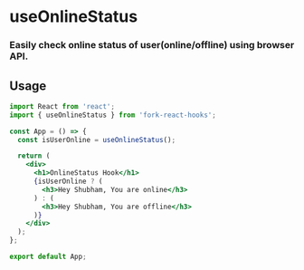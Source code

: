 # useOnlineStatus

### Easily check online status of user(online/offline) using browser API.

## Usage

```jsx
import React from 'react';
import { useOnlineStatus } from 'fork-react-hooks';

const App = () => {
  const isUserOnline = useOnlineStatus();

  return (
    <div>
      <h1>OnlineStatus Hook</h1>
      {isUserOnline ? (
        <h3>Hey Shubham, You are online</h3>
      ) : (
        <h3>Hey Shubham, You are offline</h3>
      )}
    </div>
  );
};

export default App;
```
